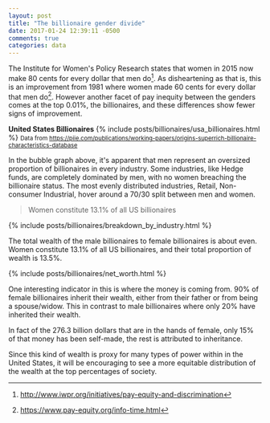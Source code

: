 ```yaml
---
layout: post
title: "The billionaire gender divide"
date: 2017-01-24 12:39:11 -0500
comments: true
categories: data
---
```


The Institute for Women's Policy Research states that women in 2015 now make 80 cents for every dollar that men do[^1]. As disheartening as that is, this is an improvement from 1981 where women made 60 cents for every dollar that men do[^2]. However another facet of pay inequity between the genders comes at the top 0.01%, the billionaires, and these differences show fewer signs of improvement.

<!-- more -->
**United States Billionaires**
{% include posts/billionaires/usa_billionaires.html %}
<small> Data from https://piie.com/publications/working-papers/origins-superrich-billionaire-characteristics-database</small>

In the bubble graph above, it's apparent that men represent an oversized proportion of billionaires in every industry. Some industries, like Hedge funds, are completely dominated by men, with no women breaching the billionaire status. The most evenly distributed industries, Retail, Non-consumer Industrial, hover around a 70/30 split between men and women.

> Women constitute 13.1% of all US billionaires

{% include posts/billionaires/breakdown_by_industry.html %}

The total wealth of the male billionaires to female billionaires is about even. Women constitute 13.1% of all US billionaires, and their total proportion of wealth is 13.5%.


{% include posts/billionaires/net_worth.html %}

One interesting indicator in this is where the money is coming from. 90% of female billionaires inherit their wealth, either from their father or from being a spouse/widow. This in contrast to male billionaires where only 20% have inherited their wealth.

In fact of the 276.3 billion dollars that are in the hands of female, only 15% of that money has been self-made, the rest is attributed to inheritance.

Since this kind of wealth is proxy for many types of power within in the United States, it will be encouraging to see a more equitable distribution of the wealth at the top percentages of society.

[^1]: http://www.iwpr.org/initiatives/pay-equity-and-discrimination
[^2]: https://www.pay-equity.org/info-time.html
